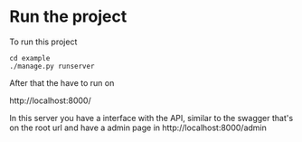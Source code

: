 # Run the project 

To run this project

```
cd example
./manage.py runserver
```

After that the have to run on 

http://localhost:8000/

In this server you have a interface with the API, similar to the swagger that's on the root url and have a admin page in http://localhost:8000/admin
